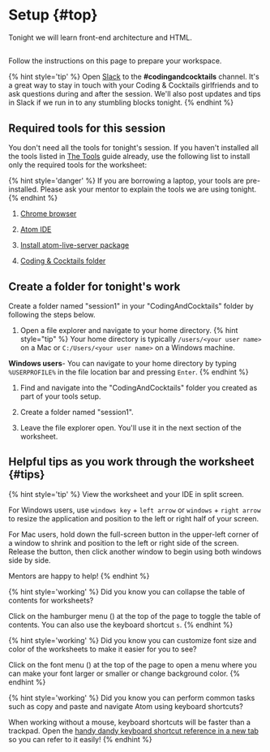 # Setup {#top}
Tonight we will learn front-end architecture and HTML.

<!-- trick markdown to give me a little space between these two sections of text -->
## 
Follow the instructions on this page to prepare your workspace.

{% hint style='tip' %}
Open [Slack](http://kcwit.slack.com/) to the **#codingandcocktails** channel. It's a great way to stay in touch with your Coding & Cocktails girlfriends and to ask questions during and after the session. We'll also post updates and tips in Slack if we run in to any stumbling blocks tonight.
{% endhint %}


## Required tools for this session

You don't need all the tools for tonight's session. If you haven't installed all the tools listed in [The Tools](https://bit.ly/CnCTheTools) guide already, use the following list to install only the required tools for the worksheet:

{% hint style='danger' %}
If you are borrowing a laptop, your tools are pre-installed. Please ask your mentor to explain the tools we are using tonight.
{% endhint %}

1. [Chrome browser](https://codingandcocktailskc.gitbooks.io/coding-cocktails-the-tools/content/tools-browser/)

1. [Atom IDE](https://codingandcocktailskc.gitbooks.io/coding-cocktails-the-tools/content/tools-atom/)

1. [Install atom-live-server package](https://codingandcocktailskc.gitbooks.io/coding-cocktails-the-tools/content/tools-atom/#required-packages)

1. [Coding & Cocktails folder](https://codingandcocktailskc.gitbooks.io/coding-cocktails-the-tools/content/tips-directory-structure/)


## Create a folder for tonight's work

Create a folder named "session1" in your "CodingAndCocktails" folder by following the steps below.

1. Open a file explorer and navigate to your home directory.
   {% hint style="tip" %}
Your home directory is typically `/users/<your user name>` on a Mac or `C:/Users/<your user name>` on a Windows machine.

**Windows users**- You can navigate to your home directory by typing `%USERPROFILE%` in the file location bar and pressing `Enter`. 
   {% endhint %}

1. Find and navigate into the "CodingAndCocktails" folder you created as part of your tools setup.

1. Create a folder named "session1".

1. Leave the file explorer open. You'll use it in the next section of the worksheet.

## Helpful tips as you work through the worksheet {#tips}

{% hint style='tip' %}
View the worksheet and your IDE in split screen. 

For Windows users, use `windows key` + `left arrow` or `windows` + `right arrow` to resize the application and position to the left or right half of your screen.

For Mac users, hold down the full-screen button in the upper-left corner of a window to shrink and position to the left or right side of the screen. Release the button, then click another window to begin using both windows side by side.

Mentors are happy to help!
{% endhint %}

{% hint style='working' %}
Did you know you can collapse the table of contents for worksheets?

Click on the hamburger menu (<i class="fa fa-bars" aria-hidden="true"></i>) at the top of the page to toggle the table of contents. You can also use the keyboard shortcut `s`.
{% endhint %}

{% hint style='working' %}
Did you know you can customize font size and color of the worksheets to make it easier for you to see?

Click on the font menu (<i class="fa fa-font" aria-hidden="true"></i>) at the top of the page to open a menu where you can make your font larger or smaller or change background color.
{% endhint %}

{% hint style='working' %}
Did you know you can perform common tasks such as copy and paste and navigate Atom using keyboard shortcuts? 

When working without a mouse, keyboard shortcuts will be faster than a trackpad. Open the [handy dandy keyboard shortcut reference in a new tab](/references/README.md) so you can refer to it easily!
{% endhint %}


